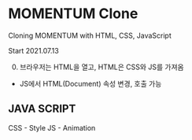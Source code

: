 # MOMENTUM Clone

Cloning MOMENTUM with HTML, CSS, JavaScript

Start 2021.07.13

0. 브라우저는 HTML을 열고, HTML은 CSS와 JS를 가져옴

- JS에서 HTML(Document) 속성 변경, 호출 가능

## JAVA SCRIPT

CSS - Style
JS - Animation